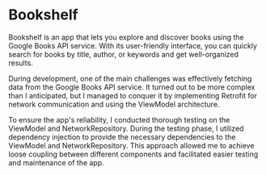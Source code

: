 # Bookshelf
Bookshelf is an app that lets you explore and discover books using the Google Books API service. With its user-friendly interface, you can quickly search for books by title, author, or keywords and get well-organized results. 

During development, one of the main challenges was effectively fetching data from the Google Books API service. It turned out to be more complex than I anticipated, but I managed to conquer it by implementing Retrofit for network communication and using the ViewModel architecture. 

To ensure the app's reliability, I conducted thorough testing on the ViewModel and NetworkRepository. During the testing phase, I utilized dependency injection to provide the necessary dependencies to the ViewModel and NetworkRepository. This approach allowed me to achieve loose coupling between different components and facilitated easier testing and maintenance of the app.
